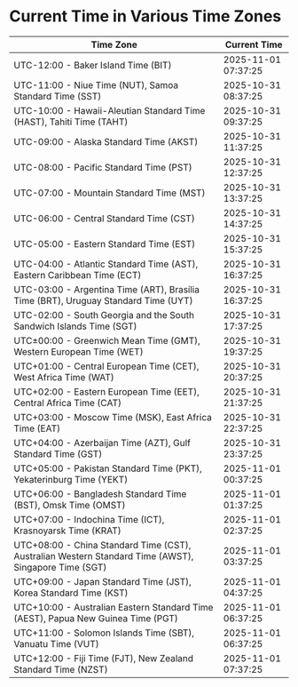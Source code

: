 # Current Time in Various Time Zones

| Time Zone | Current Time |
|-----------|--------------|
| UTC-12:00 - Baker Island Time (BIT) | 2025-11-01 07:37:25 |
| UTC-11:00 - Niue Time (NUT), Samoa Standard Time (SST) | 2025-10-31 08:37:25 |
| UTC-10:00 - Hawaii-Aleutian Standard Time (HAST), Tahiti Time (TAHT) | 2025-10-31 09:37:25 |
| UTC-09:00 - Alaska Standard Time (AKST) | 2025-10-31 11:37:25 |
| UTC-08:00 - Pacific Standard Time (PST) | 2025-10-31 12:37:25 |
| UTC-07:00 - Mountain Standard Time (MST) | 2025-10-31 13:37:25 |
| UTC-06:00 - Central Standard Time (CST) | 2025-10-31 14:37:25 |
| UTC-05:00 - Eastern Standard Time (EST) | 2025-10-31 15:37:25 |
| UTC-04:00 - Atlantic Standard Time (AST), Eastern Caribbean Time (ECT) | 2025-10-31 16:37:25 |
| UTC-03:00 - Argentina Time (ART), Brasília Time (BRT), Uruguay Standard Time (UYT) | 2025-10-31 16:37:25 |
| UTC-02:00 - South Georgia and the South Sandwich Islands Time (SGT) | 2025-10-31 17:37:25 |
| UTC±00:00 - Greenwich Mean Time (GMT), Western European Time (WET) | 2025-10-31 19:37:25 |
| UTC+01:00 - Central European Time (CET), West Africa Time (WAT) | 2025-10-31 20:37:25 |
| UTC+02:00 - Eastern European Time (EET), Central Africa Time (CAT) | 2025-10-31 21:37:25 |
| UTC+03:00 - Moscow Time (MSK), East Africa Time (EAT) | 2025-10-31 22:37:25 |
| UTC+04:00 - Azerbaijan Time (AZT), Gulf Standard Time (GST) | 2025-10-31 23:37:25 |
| UTC+05:00 - Pakistan Standard Time (PKT), Yekaterinburg Time (YEKT) | 2025-11-01 00:37:25 |
| UTC+06:00 - Bangladesh Standard Time (BST), Omsk Time (OMST) | 2025-11-01 01:37:25 |
| UTC+07:00 - Indochina Time (ICT), Krasnoyarsk Time (KRAT) | 2025-11-01 02:37:25 |
| UTC+08:00 - China Standard Time (CST), Australian Western Standard Time (AWST), Singapore Time (SGT) | 2025-11-01 03:37:25 |
| UTC+09:00 - Japan Standard Time (JST), Korea Standard Time (KST) | 2025-11-01 04:37:25 |
| UTC+10:00 - Australian Eastern Standard Time (AEST), Papua New Guinea Time (PGT) | 2025-11-01 06:37:25 |
| UTC+11:00 - Solomon Islands Time (SBT), Vanuatu Time (VUT) | 2025-11-01 06:37:25 |
| UTC+12:00 - Fiji Time (FJT), New Zealand Standard Time (NZST) | 2025-11-01 07:37:25 |
